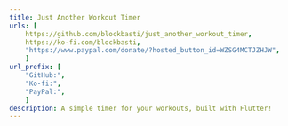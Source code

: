 ```yaml
---
title: Just Another Workout Timer
urls: [
    https://github.com/blockbasti/just_another_workout_timer,
    https://ko-fi.com/blockbasti,
    "https://www.paypal.com/donate/?hosted_button_id=WZSG4MCTJZHJW",
    ]
url_prefix: [
    "GitHub:", 
    "Ko-fi:",
    "PayPal:",
    ]
description: A simple timer for your workouts, built with Flutter!
---
```

